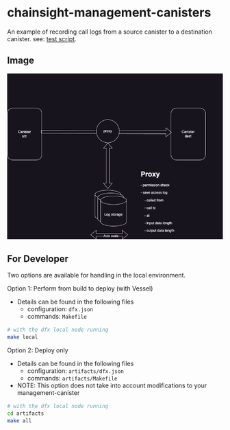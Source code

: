 # chainsight-management-canisters

An example of recording call logs from a source canister to a destination canister.
see: [test script](./scripts/test.sh).

## Image

![proxy](./proxy.png)

## For Developer

Two options are available for handling in the local environment.

Option 1: Perform from build to deploy (with Vessel)

- Details can be found in the following files
  - configuration: `dfx.json`
  - commands: `Makefile`

```bash
# with the dfx local node running
make local
```

Option 2: Deploy only

- Details can be found in the following files
  - configuration: `artifacts/dfx.json`
  - commands: `artifacts/Makefile`
- NOTE: This option does not take into account modifications to your management-canister

```bash
# with the dfx local node running
cd artifacts
make all
```
